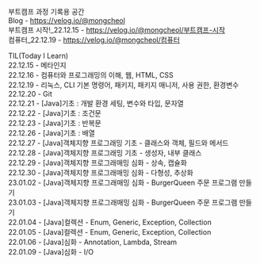 부트캠프 과정 기록용 공간  
Blog - https://velog.io/@mongcheol  
부트캠프 시작!_22.12.15 - https://velog.io/@mongcheol/부트캠프-시작  
컴퓨터_22.12.19 - https://velog.io/@mongcheol/컴퓨터

TIL(Today I Learn)  
22.12.15 - 메타인지  
22.12.16 - 컴퓨터와 프로그래밍의 이해, 웹, HTML, CSS  
22.12.19 - 리눅스, CLI 기본 명령어, 패키지, 패키지 매니저, 사용 권한, 환경변수  
22.12.20 - Git  
22.12.21 - [Java]기초 : 개발 환경 세팅, 변수와 타입, 문자열  
22.12.22 - [Java]기초 : 조건문  
22.12.23 - [Java]기초 : 반복문  
22.12.26 - [Java]기초 : 배열  
22.12.27 - [Java]객체지향 프로그래밍 기초 - 클래스와 객체, 필드와 메서드  
22.12.28 - [Java]객체지향 프로그래밍 기초 - 생성자, 내부 클래스  
22.12.29 - [Java]객체지향 프로그래매밍 심화 - 상속, 캡슐화  
22.12.30 - [Java]객체지향 프로그래매밍 심화 - 다형성, 추상화  
23.01.02 - [Java]객체지향 프로그래매밍 심화 - BurgerQueen 주문 프로그램 만들기  
23.01.03 - [Java]객체지향 프로그래매밍 심화 - BurgerQueen 주문 프로그램 만들기  
22.01.04 - [Java]컬렉션 - Enum, Generic, Exception, Collection  
22.01.05 - [Java]컬렉션 - Enum, Generic, Exception, Collection  
22.01.06 - [Java]심화 - Annotation, Lambda, Stream  
22.01.09 - [Java]심화 - I/O  
